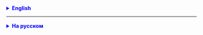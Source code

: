 

<details style="margin-top: 16px">
  <summary style="cursor: pointer; color: blue;"><b>English</b></summary>

<br/>

**Switch to Ultimate version:**
- https://www.jetbrains.com/idea/downloads/
- download and install Ultimate
- launch and start the trial period

**Assignment for independent work:**

1. Develop an application similar to the one developed in class.
2. At the first level, there should be a class describing the entity that you come up with, for example - Book, Document, Employee, etc.
3. There should be repository, service, and controller layers.
4. In the repository, use List or Map at your discretion to store objects.
5. Be sure to use the annotations @Component, @Repository, @Service, @Qualifier, @Value (think of an application for this annotation).
6. There should be an imitation of a client accessing the application, similar to the one in class.
7. *** In the repository, use a file in the computer's file system to store objects instead of Map or List.


</details>

<hr>

<details style="margin-top: 16px">
  <summary style="cursor: pointer; color: blue;"><b>На русском</b></summary>

<br/>

**Перейти на использование Ultimate:**
- https://www.jetbrains.com/idea/downloads/
- скачивать и устанавливать Ultimate
- запустить и начать trial-период

**Задание для самостоятельной работы:**

1. Разработать приложение, аналогичное тому, которое разрабатывали на занятии.
2. На первом уровне должен быть класс, описывающий сущность, которую Вы придумаете, например - Book, Document, Employee и т.д.
3. Должны быть слои репозитория, сервиса, контроллера.
4. В репозитории для хранения объектов применить List или Map на своё усмотрение.
5. Обязательно использовать аннотации @Component, @Repository, @Service, @Qualifier, @Value (придумать применение этой аннотации).
6. Должна быть имитация клиента, который обращается к приложению, аналогично, как на занятии.
7. *** В репозитории для хранения объектов использовать файл в файловой системе компьютера вместо Map или List.

</details>


